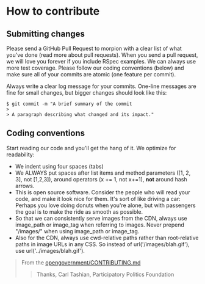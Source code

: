 # How to contribute

## Submitting changes
Please send a GitHub Pull Request to morpion with a clear list of what you've done (read more about pull requests).
When you send a pull request, we will love you forever if you include RSpec examples.
We can always use more test coverage. Please follow our coding conventions (below) and make sure all of your commits are atomic (one feature per commit).

Always write a clear log message for your commits. One-line messages are fine for small changes, but bigger changes should look like this:
```
$ git commit -m "A brief summary of the commit
> 
> A paragraph describing what changed and its impact."
```

## Coding conventions

Start reading our code and you'll get the hang of it. We optimize for readability:

- We indent using four spaces (tabs)
- We ALWAYS put spaces after list items and method parameters ([1, 2, 3], not [1,2,3]), around operators (x += 1, not x+=1), **not** around hash arrows.
- This is open source software. Consider the people who will read your code, and make it look nice for them. It's sort of like driving a car: Perhaps you love doing donuts when you're alone, but with passengers the goal is to make the ride as smooth as possible.
- So that we can consistently serve images from the CDN, always use image_path or image_tag when referring to images. Never prepend "/images/" when using image_path or image_tag.
- Also for the CDN, always use cwd-relative paths rather than root-relative paths in image URLs in any CSS. So instead of url('/images/blah.gif'), use url('../images/blah.gif').


> From the [ opengovernment/CONTRIBUTING.md](https://github.com/opengovernment/opengovernment)
>>Thanks, Carl Tashian, Participatory Politics Foundation
